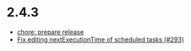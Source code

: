 # 2.4.3
- [chore: prepare release](/f57d18b)
- [Fix editing nextExecutionTime of scheduled tasks (#293)](/e4ea09e)